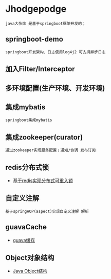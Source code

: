 # Jhodgepodge
    java大杂烩 是基于springboot框架开发的；
## springboot-demo
    springboot开发架构、日志使用log4j2 可支持异步日志
## 加入Filter/Interceptor

## 多环境配置(生产环境、开发环境)
    
## 集成mybatis
    springboot集成mybatis
    
## 集成zookeeper(curator)
    通过zookeeper实现服务配置；通知/协调 发布订阅

## redis分布式锁
-   [基于redis实现分布式可重入锁](https://github.com/werwolfGu/JHodgepodge/blob/master/MD/redis-distribute.md)
## 自定义注解
    基于springAOP(aspect)实现自定义注解 解析
    
## guavaCache 
-   [guava缓存](https://github.com/werwolfGu/JHodgepodge/blob/master/MD/guava_cache.md)

## Object对象结构
- [Java Object结构](https://github.com/werwolfGu/JHodgepodge/blob/master/MD/createObject.md)
